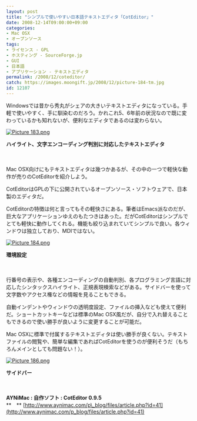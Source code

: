 ```yaml
---
layout: post
title: "シンプルで使いやすい日本語テキストエディタ「CotEditor」"
date: 2008-12-14T09:00:00+09:00
categories:
- Mac OSX
- オープンソース
tags: 
- ライセンス - GPL
- ホスティング - SourceForge.jp
- GUI
- 日本語
- アプリケーション - テキストエディタ
permalink: /2008/12/coteditor/
catch: https://images.moongift.jp/2008/12/picture-184-tm.jpg
id: 12107
---
```

Windowsでは昔から秀丸がシェアの大きいテキストエディタになっている。手軽で使いやすく、手に馴染むのだろう。かれこれ5、6年前の状況なので既に変わっているかも知れないが、便利なエディタであるのは変わらない。

  

[![Picture 183.png](https://images.moongift.jp/2008/12/picture-183-tm.jpg)](https://images.moongift.jp/2008/12/picture-183.png)  
  
**ハイライト、文字エンコーディング判別に対応したテキストエディタ**

  

　

  

Mac OSX向けにもテキストエディタは幾つかあるが、その中の一つで軽快な動作が売りのCotEditorを紹介しよう。

  

CotEditorはGPLの下に公開されているオープンソース・ソフトウェアで、日本製のエディタだ。

  
  
<!--more-->  

CotEditorの特徴は何と言ってもその軽快さにある。筆者はEmacs派なのだが、巨大なアプリケーションゆえのもたつきはあった。だがCotEditorはシンプルでとても軽快に動作してくれる。機能も絞り込まれていてシンプルで良い。各ウィンドウは独立しており、MDIではない。

  

[![Picture 184.png](https://images.moongift.jp/2008/12/picture-184-tm.jpg)](https://images.moongift.jp/2008/12/picture-184.png)  
  
**環境設定**

  

　

  

行番号の表示や、各種エンコーディングの自動判別、各プログラミング言語に対応したシンタックスハイライト、正規表現検索などがある。サイドバーを使って文字数やアクセス権などの情報を見ることもできる。

  

自動インデントやウィンドウの透明度設定、ファイルの挿入なども使えて便利だ。ショートカットキーなどは標準のMac OSX風だが、自分で入れ替えることもできるので使い勝手が良いように変更することが可能だ。

  

Mac OSXに標準で付属するテキストエディタは使い勝手が良くない。テキストファイルの閲覧や、簡単な編集であればCotEditorを使うのが便利そうだ（もちろんメインとしても問題ない！）。

  

[![Picture 186.png](https://images.moongift.jp/2008/12/picture-186-tm.jpg)](https://images.moongift.jp/2008/12/picture-186.png)  
  
**サイドバー**

  

　

  

**AYNiMac : 自作ソフト : CotEditor 0.9.5**  
**　** [http://www.aynimac.com/p\_blog/files/article.php?id=41](http://www.aynimac.com/p_blog/files/article.php?id=41)

  
